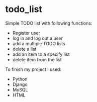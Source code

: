 # todo_list

Simple TODO list with following functions:
- Register user
- log in and log out a user
- add a multiple TODO lists 
- delete a list
- add an item to a specify list
- delete item from the list

To finish my project I used:
- Python
- Django
- MySQL
- HTML
